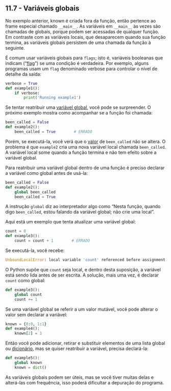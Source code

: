 ## 11.7 - Variáveis globais

No exemplo anterior, known é criada fora da função, então pertence ao frame especial chamado `__main__`. As variáveis em `__main__` às vezes são chamadas de globais, porque podem ser acessadas de qualquer função. Em contraste com as variáveis locais, que desaparecem quando sua função termina, as variáveis globais persistem de uma chamada da função à seguinte.

É comum usar variáveis globais para `flags`; isto é, variáveis booleanas que indicam (“[flag](09-glossario.md#flag)”) se uma condição é verdadeira. Por exemplo, alguns programas usam um `flag` denominado verbose para controlar o nível de detalhe da saída:

```python
verbose = True
def example1():
    if verbose:
        print('Running example1')
```

Se tentar reatribuir uma [variável global](09-glossario.md#variável-global), você pode se surpreender. O próximo exemplo mostra como acompanhar se a função foi chamada:

```python
been_called = False
def example2():
    been_called = True        # ERRADO
```

Porém, se executá-la, você verá que o [valor](09-glossario.md#valor) de `been_called` não se altera. O problema é que `example2` cria uma nova variável local chamada `been_called`. A variável local some quando a função termina e não tem efeito sobre a variável global.

Para reatribuir uma variável global dentro de uma função é preciso declarar a variável como global antes de usá-la:

```python
been_called = False
def example2():
    global been_called
    been_called = True
```

A instrução `global` diz ao interpretador algo como “Nesta função, quando digo `been_called`, estou falando da variável global; não crie uma local”.

Aqui está um exemplo que tenta atualizar uma variável global:

```python
count = 0
def example3():
    count = count + 1        # ERRADO
```

Se executá-la, você recebe:

```python
UnboundLocalError: local variable 'count' referenced before assignment
```

O Python supõe que `count` seja local, e dentro desta suposição, a variável está sendo lida antes de ser escrita. A solução, mais uma vez, é declarar `count` como global:

```python
def example3():
    global count
    count += 1
```

Se uma variável global se referir a um valor mutável, você pode alterar o valor sem declarar a variável:

```python
known = {0:0, 1:1}
def example4():
    known[2] = 1
```

Então você pode adicionar, retirar e substituir elementos de uma lista global ou [dicionário](09-glossario.md#dicionário), mas se quiser reatribuir a variável, precisa declará-la:

```python
def example5():
    global known
    known = dict()
```

As variáveis globais podem ser úteis, mas se você tiver muitas delas e alterá-las com frequência, isso poderá dificultar a depuração do programa.
